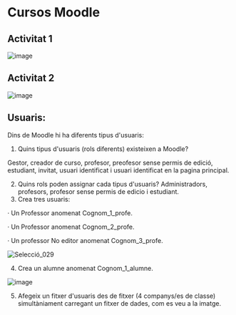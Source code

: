 # Cursos Moodle

## Activitat 1

![image](https://user-images.githubusercontent.com/114423315/205710131-1180bd76-ab03-418a-9834-c07c64d06d46.png)

## Activitat 2

![image](https://user-images.githubusercontent.com/114423315/205713703-03f6f539-a920-44d9-9a03-9fa96119a4cf.png)

## Usuaris:
Dins de Moodle hi ha diferents tipus d'usuaris:

1. Quins tipus d'usuaris (rols diferents) existeixen a Moodle?

Gestor, creador de curso, profesor, preofesor sense permis de edició, estudiant, invitat, usuari identificat i usuari identificat en la pagina principal.

2. Quins rols poden assignar cada tipus d'usuaris?
Administradors, profesors, profesor sense permis de edicio i estudiant.
3. Crea tres usuaris:

 · Un Professor anomenat Cognom_1_profe.
 
 · Un Professor anomenat Cognom_2_profe.
 
 · Un professor No editor anomenat Cognom_3_profe.
 
 ![Selecció_029](https://user-images.githubusercontent.com/114423315/207123166-56f488cd-11e1-4a43-a8de-c648e548b300.png)
 
4. Crea un alumne anomenat Cognom_1_alumne.

![image](https://user-images.githubusercontent.com/114423315/207124641-543a3e4e-bd1e-4193-874e-c03771cdaf49.png)

5. Afegeix un fitxer d'usuaris des de fitxer (4 companys/es de classe) simultàniament carregant un fitxer de dades, com es veu a la imatge.

